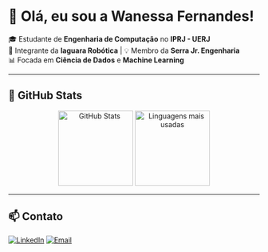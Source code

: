 # 👋 Olá, eu sou a Wanessa Fernandes!

🎓 Estudante de **Engenharia de Computação** no **IPRJ - UERJ**  
🤖 Integrante da **Iaguara Robótica** | 💡 Membro da **Serra Jr. Engenharia**  
📊 Focada em **Ciência de Dados** e **Machine Learning**  

---

## 🚀 GitHub Stats

<div align="center">
  <img height="150em" src="https://github-readme-stats.vercel.app/api?username=wanessasfernandes&show_icons=true&title_color=FFFFFF&text_color=FFFFFF&icon_color=FFFFFF&bg_color=0D1017&hide_border=true" alt="GitHub Stats">
  <img height="150em" src="https://github-readme-stats.vercel.app/api/top-langs/?username=wanessasfernandes&layout=compact&show_icons=true&title_color=FFFFFF&text_color=FFFFFF&icon_color=FFFFFF&bg_color=0D1017&hide_border=true" alt="Linguagens mais usadas">
</div>

---

## 📫 Contato

[![LinkedIn](https://img.shields.io/badge/LinkedIn-Wanessa%20Fernandes-blue?style=flat&logo=linkedin)]([https://www.linkedin.com/in/wanessasfernandes/](https://www.linkedin.com/in/wanessa-fernandes-04600b258?lipi=urn%3Ali%3Apage%3Ad_flagship3_profile_view_base_contact_details%3BAejNcSqNTialnMKtarV6Pg%3D%3D))  
[![Email](https://img.shields.io/badge/Email-wanessafernandes%40example.com-red?style=flat&logo=gmail)](mailto:wanessadesouzafernandesvr@gmail.com)
